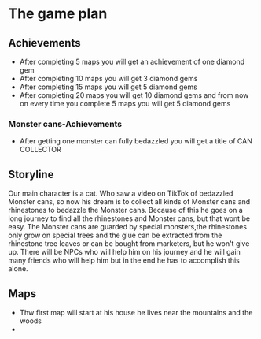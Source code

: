 # The game plan

## Achievements

- After completing 5 maps you will get an achievement of one diamond gem
- After completing 10 maps you will get 3 diamond gems
- After completing 15 maps you will get 5 diamond gems 
- After completing 20 maps you will get 10 diamond gems and from now on every time you complete 5 maps you will get 5 diamond gems

### Monster cans-Achievements  

- After getting one monster can fully bedazzled you will get a title of CAN COLLECTOR

## Storyline

Our main character is a cat. Who saw a video on TikTok of bedazzled Monster cans, so now his dream is to collect all kinds of Monster cans and rhinestones to bedazzle the Monster cans. Because of this he goes on a long journey to find all the rhinestones and Monster cans, but that wont be easy. The Monster cans are guarded by special monsters,the rhinestones only grow on special trees and the glue can be extracted from the rhinestone tree leaves or can be bought from marketers, but he won't give up. There will be NPCs who will help him on his journey and he will gain many friends who will help him but in the end he has to accomplish this alone.

## Maps

- Thw first map will start at his house he lives near the mountains and the woods
- 